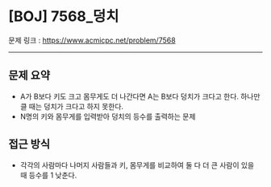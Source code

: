 # [BOJ] 7568_덩치

문제 링크 : https://www.acmicpc.net/problem/7568

---------------
## 문제 요약
  - A가 B보다 키도 크고 몸무게도 더 나간다면 A는 B보다 덩치가 크다고 한다. 하나만 클 때는 덩치가 크다고 하지 못한다.
  - N명의 키와 몸무게를 입력받아 덩치의 등수를 출력하는 문제

## 접근 방식
  - 각각의 사람마다 나머지 사람들과 키, 몸무게를 비교하여 둘 다 더 큰 사람이 있을 때 등수를 1 낮춘다.
